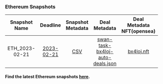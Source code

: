 ### Ethereum Snapshots

| Snapshot Name | Deadline | Snapshot Metadata | Deal Metadata | Deal Metadata NFT(opensea) |
| :-: | :-: | :-: | :-: | :-: |
| ETH_2023-02-21 | [2023-02-21](s3://public-blockchain-snapshots/eth/)| [CSV]( 2023-02-21_eth_datastore/eth-2023-02-21.csv ':include') | [swan-task-bx4loj-auto-deals.json](2023-02-21_eth_datastore/swan-task-bx4loj-auto-deals.json ':include') | [bx4loj.nft](https://opensea.io/assets/matic/0xa6787587159c017ad83fe28e746fcfae0dd91383/191) |

#### Find the latest Ethereum snapshots [here](https://github.com/allada/eth-archive-snapshot).
